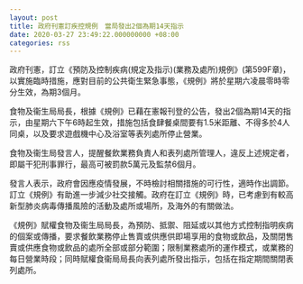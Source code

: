 ```yaml
---
layout: post
title: 政府刊憲訂疾控規例　當局發出2個為期14天指示
date: 2020-03-27 23:49:22.000000000 +08:00
categories: rss
---
```


政府刊憲，訂立《預防及控制疾病(規定及指示)(業務及處所)規例》(第599F章)，以實施臨時措施，應對目前的公共衛生緊急事態，《規例》將於星期六凌晨零時零分生效，為期3個月。

食物及衞生局局長，根據《規例》已藉在憲報刊登的公告，發出2個為期14天的指示，由星期六下午6時起生效，措施包括食肆餐桌間要有1.5米距離、不得多於4人同桌，以及要求遊戲機中心及浴室等表列處所停止營業。

食物及衞生局發言人，提醒餐飲業務負責人和表列處所管理人，違反上述規定者，即屬干犯刑事罪行，最高可被罰款5萬元及監禁6個月。

發言人表示，政府會因應疫情發展，不時檢討相關措施的可行性，適時作出調節。訂立《規例》有助進一步減少社交接觸。政府在訂立《規例》時，已考慮到有較高新型肺炎病毒傳播風險的活動及處所或場所，及海外的有關做法。

《規例》賦權食物及衞生局局長，為預防、抵禦、阻延或以其他方式控制指明疾病的個案或傳播，要求餐飲業務停止售賣或供應供即場享用的食物或飲品，及關閉售賣或供應食物或飲品的處所全部或部分範圍；限制業務處所的運作模式，或業務的每日營業時段；同時賦權食衞局局長向表列處所發出指示，包括在指定期間關閉表列處所。
